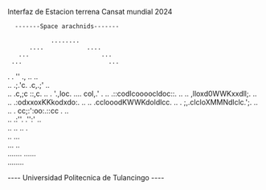 Interfaz de Estacion terrena Cansat mundial 2024

      -------Space arachnids-------

                ........                
          ....            ....          
       ...                    ...       
     ...                        ...     
   .        .  ''      .,  ..      ..   
  ..       .;.'c.      .c,.;'       ..  
 ..        .c,;c        ::,c.        .. 
 .        '.,loc. ....  col,.'        . 
..        .::codlcoooocldoc::.        ..
..          ,lloxd0WWKxxdll;.         ..
..         .:odxxoxKKkodxdo:.         ..
..        .cclooodKWWKdoldlcc.        ..
 .        ;,.clcloXMMNdlclc.';.      .. 
  ..      .  cc;:':oo:.::cc  .      ..  
   ..        .:''.    .'':'        ..   
    ..        ..        ..         .    
      ..                       ...      
         ...                  ..        
             ....... ......             
                ........                

---- Universidad Politecnica de Tulancingo ----
